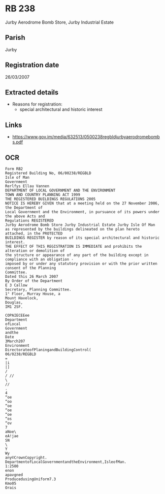 # RB 238

Jurby Aerodrome Bomb Store, Jurby Industrial Estate

## Parish
Jurby

## Registration date
26/03/2007

## Extracted details
* Reasons for registration:
  - special architectural and historic interest


## Links
- https://www.gov.im/media/632513/0500238regbldjurbyaerodromebombs.pdf

## OCR
```
Form RB2
Registered Building No, 06/00238/REGBLD
Isle of Man
Government
Rerlfys Ellau Vannen
DEPARTMENT OF LOCAL GOVERNMENT AND THE ENVIRONMENT
TOWN AND COUNTRY PLANNING ACT 1999
THE REGISTERED BUILDINGS REGULATIONS 2005
NOTICE IS HEREBY GIVEN that at a meeting held on the 27 November 2006, the Department of
Local Government and the Environment, in pursuance of its powers under the above Acts and
Regulations REGISTERED
Jurby Aerodrome Bomb Store Jurby Industrial Estate Jurby Isle Of Man
as represented by the buildings delineated on the plan hereto attached, in the PROTECTED
BUILDINGS REGISTER by reason of its special architectural and historic interest.
THE EFFECT OF THIS REGISTRATION IS IMMEDIATE and prohibits the alteration or demolition of
the structure or appearance of any part of the building except in compliance with an obligation -
imposed by or under any statutory provision or with the prior written consent of the Planning
Committee.
Dated this 26 March 2007
By Order of the Department
E 3 Callow
Secretary, Planning Committee.
1° Floor, Murray House, a
Mount Havelock,
Douglas,
IM1 2SF.

COPAIECEEee
Department
ofLocal
Government
andthe
Date
3March207
Environment
DirectorateofPlaningandBuildingControl(
06/0238/REGBLD
=
|i
|]
/
/ //
\
//
.
4
“oe
“oo
“oe
“oe
“oe
“os
“ov
7
aNoe\
eA!jae
SN
\
Y
Wy
any©CrownCopyright.
DepartmentofLocalGovernmentandtheEnvironment,IsleofMan.
1:2500
enon
apavgned
ProducedusingUniform7.3
Kmo05
Orais
```
